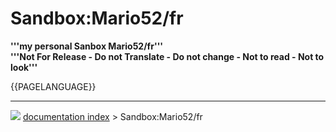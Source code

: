 # Sandbox:Mario52/fr
**'''my personal Sanbox Mario52/fr'''<br />'''Not For Release - Do not Translate - Do not change - Not to read - Not to look'''**





{{PAGELANGUAGE}}



---
![](images/Button_right.svg) [documentation index](../README.md) > Sandbox:Mario52/fr
